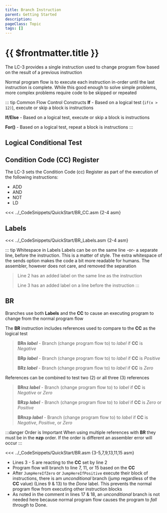 ```yaml
---
title: Branch Instruction
parent: Getting Started
description: 
pageClass: Topic
tags: []
---
```


# {{ $frontmatter.title }}

The LC-3 provides a single instruction used to change program flow based on the result of a previous instruction

Normal program flow is to execute each instruction in-order until the last instruction is complete. While this good enough to solve simple problems, more complex problems require code to be skipped or repeated

::: tip Common Flow Control Constructs
**If** - Based on a logical test (```if(x > 12)```), execute or skip a block is instructions

**If/Else** - Based on a logical test, execute or skip a block is instructions

**For()** - Based on a logical test, repeat a block is instructions
:::

## Logical Conditional Test
<!--@include: @/TextSnippets\Assembly\Conditional.md-->

## Condition Code (CC) Register
The LC-3 sets the Condition Code (cc) Register as part of the execution of the following instructions:

- ADD
- AND
- NOT
- LD

<!-- @include: @/TextSnippets/LC3/CCRegister.md -->

<<< ../_CodeSnippets/QuickStart/BR_CC.asm {2-4 asm}

## Labels

<!-- @include: @/TextSnippets/LC3/Labels.md -->

<<< ../_CodeSnippets/QuickStart/BR_Labels.asm {2-4 asm}

::: tip Whitespace in Labels
Labels can be on the same line -or- a separate line, before the instruction. This is a matter of style. The extra whitespace of the sends option makes the code a bit more readable for humans. The assembler, however does not care, and removed the separation
> Line 2 has an added label on the same line as the instruction
>
> Line 3 has an added label on a line before the instruction
:::

## BR
Branches use both **Labels** and the **CC** to cause an executing program to change from the normal program flow

The **BR** instruction includes references used to compare to the **CC** as the logical test

> **BRn *label*** - Branch (change program flow to) to *label* if **CC** is *Negative*
>
> **BRp *label*** - Branch (change program flow to) to *label* if **CC** is *Positive*
>
> **BRz *label*** - Branch (change program flow to) to *label* if **CC** is *Zero*

References can be combined to test two (2) or all three (3) references

> **BRnz *label*** - Branch (change program flow to) to *label* if **CC** is *Negative* or *Zero*
>
> **BRzp *label*** - Branch (change program flow to) to *label* if **CC** is *Zero* or *Positive*
>
> **BRnzp *label*** - Branch (change program flow to) to *label* if **CC** is *Negative*, *Positive*, or *Zero*

:::danger Order is Important
When using multiple references with **BR** they must be in the **nzp** order. If the order is different an assembler error will occur
:::

<<< ../_CodeSnippets/QuickStart/BR.asm {3-5,7,9,13,11,15 asm}

- Lines 3 - 5 are reacting to the **CC** set by line 2
- Program flow will branch to line 7, 11, or 15 based on the **CC**
- After ```JumpHereIfZero``` or ```JumpHereIfPositive``` execute their block of instructions, there is am *unconditional* branch (jump regardless of the **CC** value) (Lines 9 & 13) to the *Done* label. This prevents the normal program flow from executing other instruction blocks
- As noted in the comment in lines 17 & 18, an *unconditional* branch is not needed here because normal program flow causes the program to *fall through* to Done.